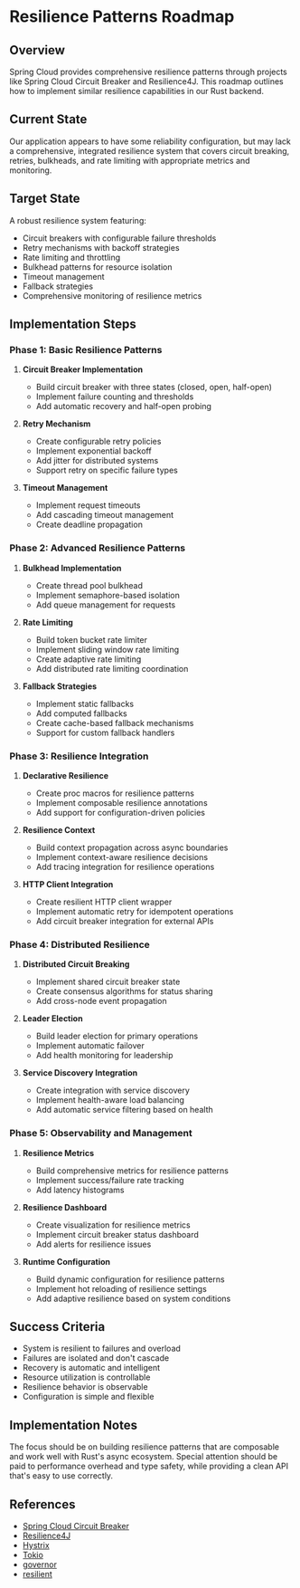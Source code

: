 # Resilience Patterns Roadmap

## Overview
Spring Cloud provides comprehensive resilience patterns through projects like Spring Cloud Circuit Breaker and Resilience4J. This roadmap outlines how to implement similar resilience capabilities in our Rust backend.

## Current State
Our application appears to have some reliability configuration, but may lack a comprehensive, integrated resilience system that covers circuit breaking, retries, bulkheads, and rate limiting with appropriate metrics and monitoring.

## Target State
A robust resilience system featuring:
- Circuit breakers with configurable failure thresholds
- Retry mechanisms with backoff strategies
- Rate limiting and throttling
- Bulkhead patterns for resource isolation
- Timeout management
- Fallback strategies
- Comprehensive monitoring of resilience metrics

## Implementation Steps

### Phase 1: Basic Resilience Patterns
1. **Circuit Breaker Implementation**
   - Build circuit breaker with three states (closed, open, half-open)
   - Implement failure counting and thresholds
   - Add automatic recovery and half-open probing

2. **Retry Mechanism**
   - Create configurable retry policies
   - Implement exponential backoff
   - Add jitter for distributed systems
   - Support retry on specific failure types

3. **Timeout Management**
   - Implement request timeouts
   - Add cascading timeout management
   - Create deadline propagation

### Phase 2: Advanced Resilience Patterns
1. **Bulkhead Implementation**
   - Create thread pool bulkhead
   - Implement semaphore-based isolation
   - Add queue management for requests

2. **Rate Limiting**
   - Build token bucket rate limiter
   - Implement sliding window rate limiting
   - Create adaptive rate limiting
   - Add distributed rate limiting coordination

3. **Fallback Strategies**
   - Implement static fallbacks
   - Add computed fallbacks
   - Create cache-based fallback mechanisms
   - Support for custom fallback handlers

### Phase 3: Resilience Integration
1. **Declarative Resilience**
   - Create proc macros for resilience patterns
   - Implement composable resilience annotations
   - Add support for configuration-driven policies

2. **Resilience Context**
   - Build context propagation across async boundaries
   - Implement context-aware resilience decisions
   - Add tracing integration for resilience operations

3. **HTTP Client Integration**
   - Create resilient HTTP client wrapper
   - Implement automatic retry for idempotent operations
   - Add circuit breaker integration for external APIs

### Phase 4: Distributed Resilience
1. **Distributed Circuit Breaking**
   - Implement shared circuit breaker state
   - Create consensus algorithms for status sharing
   - Add cross-node event propagation

2. **Leader Election**
   - Build leader election for primary operations
   - Implement automatic failover
   - Add health monitoring for leadership

3. **Service Discovery Integration**
   - Create integration with service discovery
   - Implement health-aware load balancing
   - Add automatic service filtering based on health

### Phase 5: Observability and Management
1. **Resilience Metrics**
   - Build comprehensive metrics for resilience patterns
   - Implement success/failure rate tracking
   - Add latency histograms

2. **Resilience Dashboard**
   - Create visualization for resilience metrics
   - Implement circuit breaker status dashboard
   - Add alerts for resilience issues

3. **Runtime Configuration**
   - Build dynamic configuration for resilience patterns
   - Implement hot reloading of resilience settings
   - Add adaptive resilience based on system conditions

## Success Criteria
- System is resilient to failures and overload
- Failures are isolated and don't cascade
- Recovery is automatic and intelligent
- Resource utilization is controllable
- Resilience behavior is observable
- Configuration is simple and flexible

## Implementation Notes
The focus should be on building resilience patterns that are composable and work well with Rust's async ecosystem. Special attention should be paid to performance overhead and type safety, while providing a clean API that's easy to use correctly.

## References
- [Spring Cloud Circuit Breaker](https://spring.io/projects/spring-cloud-circuitbreaker)
- [Resilience4J](https://github.com/resilience4j/resilience4j)
- [Hystrix](https://github.com/Netflix/Hystrix)
- [Tokio](https://tokio.rs/)
- [governor](https://docs.rs/governor/latest/governor/)
- [resilient](https://docs.rs/resilient/latest/resilient/) 